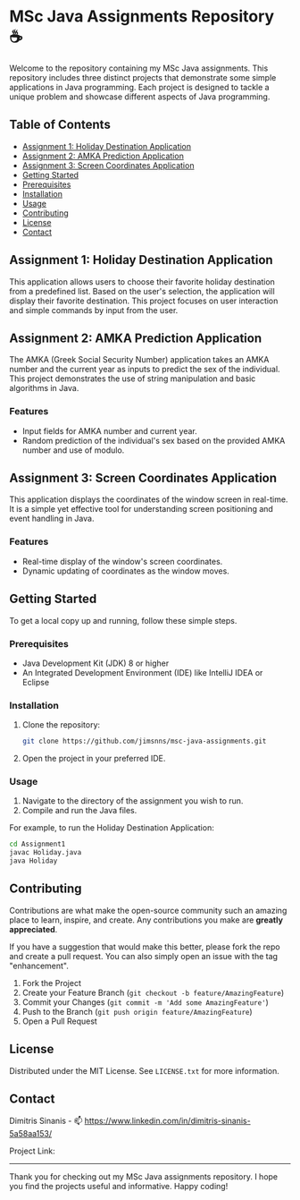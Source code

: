 # MSc Java Assignments Repository ☕

Welcome to the repository containing my MSc Java assignments. This repository includes three distinct projects that demonstrate some simple applications in Java programming. Each project is designed to tackle a unique problem and showcase different aspects of Java programming.

## Table of Contents

- [Assignment 1: Holiday Destination Application](#assignment-1-holiday-destination-application)
- [Assignment 2: AMKA Prediction Application](#assignment-2-amka-prediction-application)
- [Assignment 3: Screen Coordinates Application](#assignment-3-screen-coordinates-application)
- [Getting Started](#getting-started)
- [Prerequisites](#prerequisites)
- [Installation](#installation)
- [Usage](#usage)
- [Contributing](#contributing)
- [License](#license)
- [Contact](#contact)

## Assignment 1: Holiday Destination Application

This application allows users to choose their favorite holiday destination from a predefined list. Based on the user's selection, the application will display their favorite destination. This project focuses on user interaction and simple commands by input from the user.

## Assignment 2: AMKA Prediction Application

The AMKA (Greek Social Security Number) application takes an AMKA number and the current year as inputs to predict the sex of the individual. This project demonstrates the use of string manipulation and basic algorithms in Java.

### Features

- Input fields for AMKA number and current year.
- Random prediction of the individual's sex based on the provided AMKA number and use of modulo.

## Assignment 3: Screen Coordinates Application

This application displays the coordinates of the window screen in real-time. It is a simple yet effective tool for understanding screen positioning and event handling in Java.

### Features

- Real-time display of the window's screen coordinates.
- Dynamic updating of coordinates as the window moves.

## Getting Started

To get a local copy up and running, follow these simple steps.

### Prerequisites

- Java Development Kit (JDK) 8 or higher
- An Integrated Development Environment (IDE) like IntelliJ IDEA or Eclipse

### Installation

1. Clone the repository:
   ```sh
   git clone https://github.com/jimsnns/msc-java-assignments.git
   ```
2. Open the project in your preferred IDE.

### Usage

1. Navigate to the directory of the assignment you wish to run.
2. Compile and run the Java files.

For example, to run the Holiday Destination Application:
```sh
cd Assignment1
javac Holiday.java
java Holiday
```

## Contributing

Contributions are what make the open-source community such an amazing place to learn, inspire, and create. Any contributions you make are **greatly appreciated**.

If you have a suggestion that would make this better, please fork the repo and create a pull request. You can also simply open an issue with the tag "enhancement".

1. Fork the Project
2. Create your Feature Branch (`git checkout -b feature/AmazingFeature`)
3. Commit your Changes (`git commit -m 'Add some AmazingFeature'`)
4. Push to the Branch (`git push origin feature/AmazingFeature`)
5. Open a Pull Request

## License

Distributed under the MIT License. See `LICENSE.txt` for more information.

## Contact

Dimitris Sinanis - 📫 https://www.linkedin.com/in/dimitris-sinanis-5a58aa153/

Project Link: 

---

Thank you for checking out my MSc Java assignments repository. I hope you find the projects useful and informative. Happy coding!
